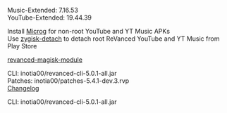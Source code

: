 Music-Extended: 7.16.53  
YouTube-Extended: 19.44.39  

Install [Microg](https://github.com/ReVanced/GmsCore/releases) for non-root YouTube and YT Music APKs  
Use [zygisk-detach](https://github.com/j-hc/zygisk-detach) to detach root ReVanced YouTube and YT Music from Play Store  

[revanced-magisk-module](https://github.com/j-hc/revanced-magisk-module)
  
CLI: inotia00/revanced-cli-5.0.1-all.jar  
Patches: inotia00/patches-5.4.1-dev.3.rvp  
[Changelog](https://github.com/inotia00/revanced-patches/releases/tag/v5.4.1-dev.3)

CLI: inotia00/revanced-cli-5.0.1-all.jar    
